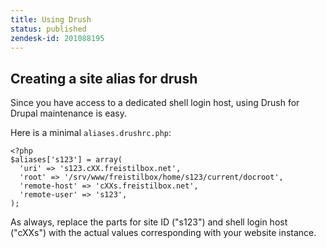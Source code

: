```yaml
---
title: Using Drush
status: published
zendesk-id: 201088195
---
```


## Creating a site alias for drush

Since you have access to a dedicated shell login host, using Drush for Drupal maintenance is easy.

Here is a minimal `aliases.drushrc.php`:

    <?php
    $aliases['s123'] = array(
      'uri' => 's123.cXX.freistilbox.net',
      'root' => '/srv/www/freistilbox/home/s123/current/docroot',
      'remote-host' => 'cXXs.freistilbox.net',
      'remote-user' => 's123',
    );

As always, replace the parts for site ID ("s123") and shell login host ("cXXs") with the actual values corresponding with your website instance.
